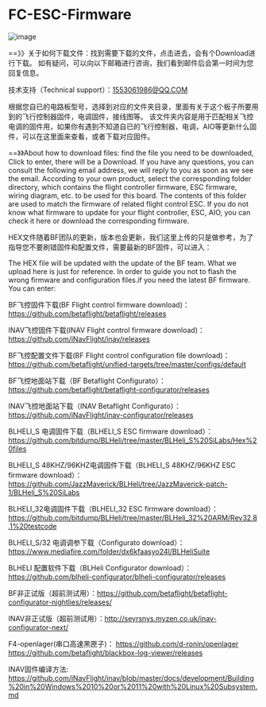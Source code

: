 # FC-ESC-Firmware
![image](https://user-images.githubusercontent.com/8399366/129461449-ff699989-6d4d-4e5e-a527-456615477a8b.png)



==》》关于如何下载文件：找到需要下载的文件，点击进去，会有个Download进行下载。
如有疑问，可以向以下邮箱进行咨询，我们看到邮件后会第一时间为您回复信息。

技术支持（Technical support）：1553061986@QQ.COM

根据您自已的电路板型号，选择到对应的文件夹目录，里面有关于这个板子所要用到的飞行控制器固件，电调固件，接线图等。
该文件夹内容是用于匹配相关飞控电调的固件用，如果你有遇到不知道自已的飞行控制器，电调，AIO等更新什么固件，可以在这里面来查看，或者下载对应固件。

==》》About how to download files: find the file you need to be downloaded, Click to enter, there will be a Download.
If you have any questions, you can consult the following email address, we will reply to you as soon as we see the email.
According to your own product, select the corresponding folder directory, which contains the flight controller firmware, ESC firmware, wiring diagram, etc. to be used for this board.
The contents of this folder are used to match the firmware of related flight control ESC. If you do not know what firmware to update for your flight controller, ESC, AIO, you can check it here or download the corresponding firmware.

HEX文件随着BF团队的更新，版本也会更新，我们这里上传的只是做参考，为了指导您不要刷错固件和配置文件，需要最新的BF固件，可以进入：

The HEX file will be updated with the update of the BF team. What we upload here is just for reference. In order to guide you not to flash the wrong firmware and configuration files.if you need the latest BF firmware. You can enter:

BF飞控固件下载(BF Flight control firmware download)：https://github.com/betaflight/betaflight/releases

INAV飞控固件下载(INAV Flight control firmware download)：https://github.com/iNavFlight/inav/releases

BF飞控配置文件下载(BF Flight control configuration file download)：https://github.com/betaflight/unified-targets/tree/master/configs/default

BF飞控地面站下载（BF Betaflight Configurato）：https://github.com/betaflight/betaflight-configurator/releases

INAV飞控地面站下载（INAV Betaflight Configurato）：https://github.com/iNavFlight/inav-configurator/releases

BLHELI_S 电调固件下载（BLHELI_S ESC firmware download）：https://github.com/bitdump/BLHeli/tree/master/BLHeli_S%20SiLabs/Hex%20files

BLHELI_S 48KHZ/96KHZ电调固件下载（BLHELI_S 48KHZ/96KHZ ESC firmware download）：https://github.com/JazzMaverick/BLHeli/tree/JazzMaverick-patch-1/BLHeli_S%20SiLabs

BLHELI_32电调固件下载（BLHELI_32 ESC firmware download）：https://github.com/bitdump/BLHeli/tree/master/BLHeli_32%20ARM/Rev32.8.1%20testcode

BLHELI_S/32 电调调参下载（Configurato download）：https://www.mediafire.com/folder/dx6kfaasyo24l/BLHeliSuite

BLHELI 配置软件下载（BLHeli Configurator download）：https://github.com/blheli-configurator/blheli-configurator/releases

BF非正试版（超前测试用）：https://github.com/betaflight/betaflight-configurator-nightlies/releases/

INAV非正试版（超前测试用）：http://seyrsnys.myzen.co.uk/inav-configurator-next/

F4-openlager(串口高速黑匣子)：  https://github.com/d-ronin/openlager      
                               https://github.com/betaflight/blackbox-log-viewer/releases
                               
                               
INAV固件编译方法: https://github.com/iNavFlight/inav/blob/master/docs/development/Building%20in%20Windows%2010%20or%2011%20with%20Linux%20Subsystem.md

